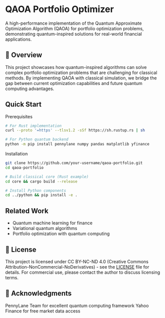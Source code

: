 # QAOA Portfolio Optimizer

A high-performance implementation of the Quantum Approximate Optimization Algorithm (QAOA) for portfolio optimization problems, demonstrating quantum-inspired solutions for real-world financial applications.

## 🎯 Overview
This project showcases how quantum-inspired algorithms can solve complex portfolio optimization problems that are challenging for classical methods. By implementing QAOA with classical simulation, we bridge the gap between current optimization capabilities and future quantum computing advantages.

## Quick Start
Prerequisites
```bash
# For Rust implementation
curl --proto '=https' --tlsv1.2 -sSf https://sh.rustup.rs | sh

# For Python quantum backend
python -m pip install pennylane numpy pandas matplotlib yfinance
```

Installation
```bash
git clone https://github.com/your-username/qaoa-portfolio.git
cd qaoa-portfolio

# Build classical core (Rust example)
cd core && cargo build --release

# Install Python components
cd ../python && pip install -e .
```

## Related Work

- Quantum machine learning for finance
- Variational quantum algorithms
- Portfolio optimization with quantum computing

## 📄 License
This project is licensed under CC BY-NC-ND 4.0 (Creative Commons Attribution-NonCommercial-NoDerivatives) - see the [LICENSE](license) file for details.
For commercial use, please contact the author to discuss licensing terms.

## 🤝 Acknowledgments

PennyLane Team for excellent quantum computing framework
Yahoo Finance for free market data access
